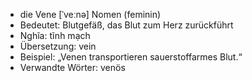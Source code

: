 - die Vene [ˈveːnə]	Nomen (feminin)
- Bedeutet: Blutgefäß, das Blut zum Herz zurückführt
- Nghĩa: tĩnh mạch
- Übersetzung: vein
- Beispiel: „Venen transportieren sauerstoffarmes Blut.“
- Verwandte Wörter: venös